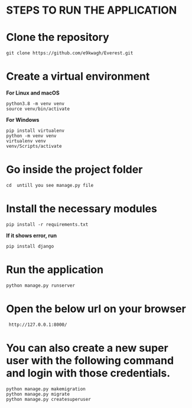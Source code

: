 

# STEPS TO RUN THE APPLICATION

# Clone the repository

    git clone https://github.com/e9kwagh/Everest.git

# Create a virtual environment

**For Linux and macOS**

    python3.8 -m venv venv
    source venv/bin/activate

**For Windows**

    pip install virtualenv
    python -m venv venv
    virtualenv venv
    venv/Scripts/activate

# Go inside the project folder

    cd  untill you see manage.py file 

# Install the necessary modules

    pip install -r requirements.txt

**If it shows error, run**

    pip install django

# Run the application

    python manage.py runserver

# Open the below url on your browser

     http://127.0.0.1:8000/


# You can also create a new super user with the following command and login with those credentials.
    python manage.py makemigration
    python manage.py migrate
    python manage.py createsuperuser
    